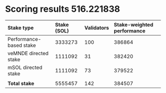 # Scoring results 516.221838

| Stake type              | Stake (SOL) | Validators | Stake-weighted performance |
|:------------------------|:------------|:-----------|:---------------------------|
| Performance-based stake | 3333273     | 100        | 386864                     |
| veMNDE directed stake   | 1111092     | 31         | 382420                     |
| mSOL directed stake     | 1111092     | 73         | 379522                     |
|                         |             |            |                            |
| **Total stake**         | 5555457     | 142        | 384507                     |

